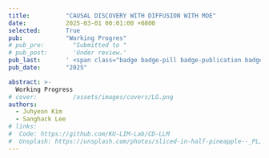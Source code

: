 ```yaml
---
title:          "CAUSAL DISCOVERY WITH DIFFUSION WITH MOE"
date:           2025-03-01 00:01:00 +0800
selected:       True
pub:            "Working Progres"
# pub_pre:        "Submitted to "
# pub_post:       'Under review.'
pub_last:       ' <span class="badge badge-pill badge-publication badge-success">Spotlight</span>'
pub_date:       "2025"

abstract: >-
  Working Progress
# cover:          /assets/images/covers/LG.png
authors:
  - Juhyeon Kim
  - Sanghack Lee
# links:
#  Code: https://github.com/KU-LIM-Lab/CD-LLM
#  Unsplash: https://unsplash.com/photos/sliced-in-half-pineapple--_PLJZmHZzk
---
```

